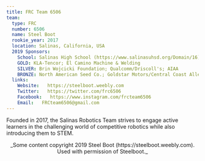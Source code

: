 ```yaml
---
title: FRC Team 6506
team:
  type: FRC
  number: 6506
  name: Steel Boot
  rookie_year: 2017
  location: Salinas, California, USA
  2019 Sponsors:
    School: Salinas High School (https://www.salinasuhsd.org/Domain/16)
    GOLD: KLA-Tencor; El Camino Machine & Welding
    SILVER: Brin Wojcicki Foundation; Qualcomm/Driscoll's; AIAA
    BRONZE: North American Seed Co.; Goldstar Motors/Central Coast Allergy & Asthma; PHG Law Firm; Toro Petroleum; Trujillo Tax Services. Inc
  links:
    Website:   https://steelboot.weebly.com
    Twitter:   https://twitter.com/frc6506
    Facebook:   https://www.instagram.com/frcteam6506
    Email:   FRCteam6506@gmail.com
---
```


Founded in 2017, the Salinas Robotics Team strives to engage active learners in the challenging world of competitive robotics while also introducing them to STEM.
 
 <p style="text-align: center;">_Some content copyright 2019 Steel Boot (https://steelboot.weebly.com).  Used with permission of Steelboot._</p>
